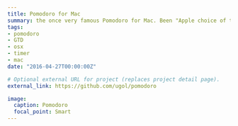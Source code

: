 ```yaml
---
title: Pomodoro for Mac
summary: the once very famous Pomodoro for Mac. Been "Apple choice of the week" in GTD several times. 
tags:
- pomodoro
- GTD
- osx
- timer
- mac
date: "2016-04-27T00:00:00Z"

# Optional external URL for project (replaces project detail page).
external_link: https://github.com/ugol/pomodoro

image:
  caption: Pomodoro
  focal_point: Smart
---
```

